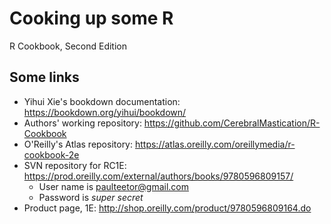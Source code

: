 # Cooking up some R

R Cookbook, Second Edition

## Some links

* Yihui Xie's bookdown documentation: https://bookdown.org/yihui/bookdown/
* Authors' working repository: https://github.com/CerebralMastication/R-Cookbook
* O'Reilly's Atlas repository: https://atlas.oreilly.com/oreillymedia/r-cookbook-2e
* SVN repository for RC1E: https://prod.oreilly.com/external/authors/books/9780596809157/
    * User name is paulteetor@gmail.com
    * Password is *super secret*
* Product page, 1E: http://shop.oreilly.com/product/9780596809164.do
